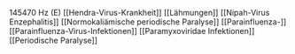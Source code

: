 145470 Hz (E)
[[Hendra-Virus-Krankheit]]
[[Lähmungen]]
[[Nipah-Virus Enzephalitis]]
[[Normokaliämische periodische Paralyse]]
[[Parainfluenza-]]
[[Parainfluenza-Virus-Infektionen]]
[[Paramyxoviridae Infektionen]]
[[Periodische Paralyse]]